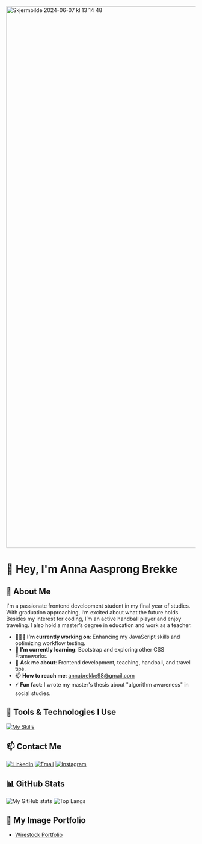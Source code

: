<img width="1438" alt="Skjermbilde 2024-06-07 kl  13 14 48" src="https://github.com/AnnaAaBrekke/portofolio/assets/143593909/283670fa-afd5-4823-909e-a89ca851c07e">

# 👋 Hey, I'm Anna Aasprong Brekke 

## 🌼 About Me 
I'm a passionate frontend development student in my final year of studies. With graduation approaching, I’m excited about what the future holds. Besides my interest for coding, I’m an active handball player and enjoy traveling. I also hold a master’s degree in education and work as a teacher.

- 👩🏽‍💻 **I’m currently working on**: Enhancing my JavaScript skills and optimizing workflow testing.
- 🌱 **I’m currently learning**: Bootstrap and exploring other CSS Frameworks.
- 💬 **Ask me about**: Frontend development, teaching, handball, and travel tips.
- 📫 **How to reach me**: [annabrekke98@gmail.com](mailto:annabrekke98@gmail.com)
- ⚡ **Fun fact**: I wrote my master's thesis about "algorithm awareness" in social studies.

## 🚀 Tools & Technologies I Use
[![My Skills](https://skillicons.dev/icons?i=js,html,css,discord,figma,netlify,github,babel,cypress,jest,nodejs,git,npm,vite,vscode)](https://skillicons.dev)

## 📫 Contact Me
[![LinkedIn](https://img.shields.io/badge/linkedin-%230077B5.svg?style=for-the-badge&logo=linkedin&logoColor=white)](https://www.linkedin.com/in/anna-aasprong-brekke-a571132b0/)
[![Email](https://img.shields.io/badge/email-%23D14836.svg?style=for-the-badge&logo=gmail&logoColor=white)](mailto:annabrekke98@gmail.com)
[![Instagram](https://img.shields.io/badge/instagram-%23E4405F.svg?style=for-the-badge&logo=instagram&logoColor=white)](https://www.instagram.com/annabrekke/)

## 📊 GitHub Stats
![My GitHub stats](https://github-readme-stats.vercel.app/api?username=AnnaAaBrekke&show_icons=true&theme=radical)
![Top Langs](https://github-readme-stats.vercel.app/api/top-langs/?username=AnnaAaBrekke&layout=compact&theme=radical)

## 📸 My Image Portfolio
- [Wirestock Portfolio](https://wirestock.io/annaaab)
